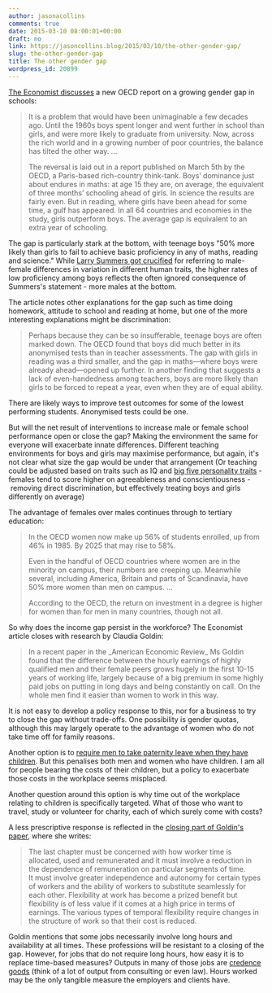 ```yaml
---
author: jasonacollins
comments: true
date: 2015-03-10 08:00:01+00:00
draft: no
link: https://jasoncollins.blog/2015/03/10/the-other-gender-gap/
slug: the-other-gender-gap
title: The other gender gap
wordpress_id: 20899
---
```


[The Economist discusses](http://www.economist.com/news/international/21645759-boys-are-being-outclassed-girls-both-school-and-university-and-gap?fsrc=scn%2Ftw%2Fte%2Fpe%2Fed%2Ftheweakersex) a new OECD report on a growing gender gap in schools:


<blockquote>It is a problem that would have been unimaginable a few decades ago. Until the 1960s boys spent longer and went further in school than girls, and were more likely to graduate from university. Now, across the rich world and in a growing number of poor countries, the balance has tilted the other way. ...

The reversal is laid out in a report published on March 5th by the OECD, a Paris-based rich-country think-tank. Boys’ dominance just about endures in maths: at age 15 they are, on average, the equivalent of three months’ schooling ahead of girls. In science the results are fairly even. But in reading, where girls have been ahead for some time, a gulf has appeared. In all 64 countries and economies in the study, girls outperform boys. The average gap is equivalent to an extra year of schooling.</blockquote>


The gap is particularly stark at the bottom, with teenage boys "50% more likely than girls to fail to achieve basic proficiency in any of maths, reading and science." While [Larry Summers got crucified](https://www.insidehighered.com/news/2005/02/18/summers2_18) for referring to male-female differences in variation in different human traits, the higher rates of low proficiency among boys reflects the often ignored consequence of Summers's statement - more males at the bottom.

The article notes other explanations for the gap such as time doing homework, attitude to school and reading at home, but one of the more interesting explanations might be discrimination:


<blockquote>Perhaps because they can be so insufferable, teenage boys are often marked down. The OECD found that boys did much better in its anonymised tests than in teacher assessments. The gap with girls in reading was a third smaller, and the gap in maths—where boys were already ahead—opened up further. In another finding that suggests a lack of even-handedness among teachers, boys are more likely than girls to be forced to repeat a year, even when they are of equal ability.</blockquote>


There are likely ways to improve test outcomes for some of the lowest performing students. Anonymised tests could be one.

But will the net result of interventions to increase male or female school performance open or close the gap? Making the environment the same for everyone will exacerbate innate differences. Different teaching environments for boys and girls may maximise performance, but again, it's not clear what size the gap would be under that arrangement (Or teaching could be adjusted based on traits such as IQ and [big five personality traits](http://en.wikipedia.org/wiki/Big_Five_personality_traits) - females tend to score higher on agreeableness and conscientiousness - removing direct discrimination, but effectively treating boys and girls differently on average)

The advantage of females over males continues through to tertiary education:


<blockquote>In the OECD women now make up 56% of students enrolled, up from 46% in 1985. By 2025 that may rise to 58%.

Even in the handful of OECD countries where women are in the minority on campus, their numbers are creeping up. Meanwhile several, including America, Britain and parts of Scandinavia, have 50% more women than men on campus. ...

According to the OECD, the return on investment in a degree is higher for women than for men in many countries, though not all.</blockquote>


So why does the income gap persist in the workforce? The Economist article closes with research by Claudia Goldin:


<blockquote>In a recent paper in the _American Economic Review_ Ms Goldin found that the difference between the hourly earnings of highly qualified men and their female peers grows hugely in the first 10-15 years of working life, largely because of a big premium in some highly paid jobs on putting in long days and being constantly on call. On the whole men find it easier than women to work in this way.</blockquote>


It is not easy to develop a policy response to this, nor for a business to try to close the gap without trade-offs. One possibility is gender quotas, although this may largely operate to the advantage of women who do not take time off for family reasons.

Another option is to [require men to take paternity leave when they have children](https://jasoncollins.blog/2012/05/22/seabrights-the-war-of-the-sexes/). But this penalises both men and women who have children. I am all for people bearing the costs of their children, but a policy to exacerbate those costs in the workplace seems misplaced.

Another question around this option is why time out of the workplace relating to children is specifically targeted. What of those who want to travel, study or volunteer for charity, each of which surely come with costs?

A less prescriptive response is reflected in the [closing part of Goldin's paper](http://scholar.harvard.edu/files/goldin/files/goldin_aeapress_2014_1.pdf), where she writes:


<blockquote>The last chapter must be concerned with how worker time is allocated, used and remunerated and it must involve a reduction in the dependence of remuneration on particular segments of time. It must involve greater independence and autonomy for certain types of workers and the ability of workers to substitute seamlessly for each other. Flexibility at work has become a prized benefit but flexibility is of less value if it comes at a high price in terms of earnings. The various types of temporal flexibility require changes in the structure of work so that their cost is reduced.</blockquote>


Goldin mentions that some jobs necessarily involve long hours and availability at all times. These professions will be resistant to a closing of the gap. However, for jobs that do not require long hours, how easy it is to replace time-based measures? Outputs in many of those jobs are [credence goods](http://en.wikipedia.org/wiki/Credence_good) (think of a lot of output from consulting or even law). Hours worked may be the only tangible measure the employers and clients have.

